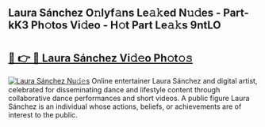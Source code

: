 ## Laura Sánchez O𝚗lyf𝚊ns Le𝚊𝚔ed N𝚞𝚍es - Part-kK3 Ph𝚘tos Vi𝚍eo - H𝚘t Part Le𝚊𝚔s 9ntLO

# <h2><a href="http://hf0auxr.feru.top/?c=Laura+S%c3%a1nchez">🔗 👉 🔴 Laura Sánchez Vi𝚍𝚎o Ph𝚘t𝚘𝚜</a></h2>

[![Laura Sánchez Nu𝚍𝚎s](https://i.imgur.com/0TWrTi3.gif)](http://hf0auxr.feru.top/?c=Laura+S%c3%a1nchez)
Online entertainer Laura Sánchez and digital artist, celebrated for disseminating dance and lifestyle content through collaborative dance performances and short videos. A public figure Laura Sánchez is an individual whose actions, beliefs, or achievements are of interest to the public. 
